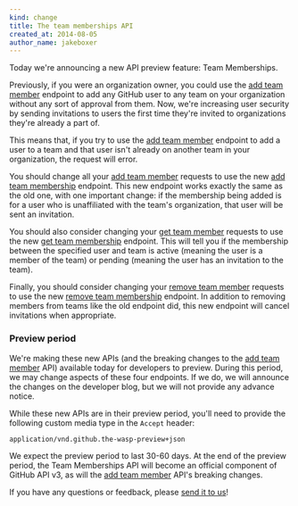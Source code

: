 ```yaml
---
kind: change
title: The team memberships API
created_at: 2014-08-05
author_name: jakeboxer
---
```


Today we're announcing a new API preview feature: Team Memberships.

Previously, if you were an organization owner, you could use the [add team member](add-team-member) endpoint to add any GitHub user to any team on your organization without any sort of approval from them. Now, we're increasing user security by sending invitations to users the first time they're invited to organizations they're already a part of.

This means that, if you try to use the [add team member](add-team-member) endpoint to add a user to a team and that user isn't already on another team in your organization, the request will error.

You should change all your [add team member](add-team-member) requests to use the new [add team membership](add-team-membership) endpoint. This new endpoint works exactly the same as the old one, with one important change: if the membership being added is for a user who is unaffiliated with the team's organization, that user will be sent an invitation.

You should also consider changing your [get team member](get-team-member) requests to use the new [get team membership](get-team-membership) endpoint. This will tell you if the membership between the specified user and team is active (meaning the user is a member of the team) or pending (meaning the user has an invitation to the team).

Finally, you should consider changing your [remove team member](remove-team-member) requests to use the new [remove team membership](remove-team-membership) endpoint. In addition to removing members from teams like the old endpoint did, this new endpoint will cancel invitations when appropriate.

### Preview period

We're making these new APIs (and the breaking changes to the [add team member](add-team-member) API) available today for developers to preview. During this period, we may change aspects of these four endpoints. If we do, we will announce the changes on the developer blog, but we will not provide any advance notice.

While these new APIs are in their preview period, you'll need to provide the following custom media type in the `Accept` header:

    application/vnd.github.the-wasp-preview+json

We expect the preview period to last 30-60 days. At the end of the preview period, the Team Memberships API will become an official component of GitHub API v3, as will the [add team member](add-team-member) API's breaking changes.

If you have any questions or feedback, please [send it to us](contact)!

[contact]: https://github.com/contact?form[subject]=Team+Memberships+API
[add-team-member]: /v3/orgs/teams/#add-team-member
[add-team-membership]: /v3/orgs/teams/#add-team-membership
[get-team-member]: /v3/orgs/teams/#get-team-member
[get-team-membership]: /v3/orgs/teams/#get-team-membership
[remove-team-member]: /v3/orgs/teams/#remove-team-member
[remove-team-member]: /v3/orgs/teams/#remove-team-membership
